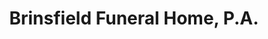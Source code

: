 ---
title: "Brinsfield Funeral Home, P.A."
url: /charlotte-hall/brinsfield-funeral-home-p-a/
shop: Bestattungen
---